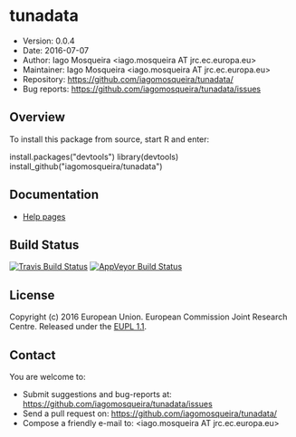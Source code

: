 # tunadata
- Version: 0.0.4
- Date: 2016-07-07
- Author: Iago Mosqueira <iago.mosqueira AT jrc.ec.europa.eu>
- Maintainer: Iago Mosqueira <iago.mosqueira AT jrc.ec.europa.eu>
- Repository: <https://github.com/iagomosqueira/tunadata/>
- Bug reports: <https://github.com/iagomosqueira/tunadata/issues>

## Overview

To install this package from source, start R and enter:

  install.packages("devtools")
  library(devtools)
  install_github("iagomosqueira/tunadata")

<!--
or download from the [tunadata releases page](https://github.com/iagomosqueira/tunadata/releases/latest) -->

## Documentation
- [Help pages](http://iagomosqueira.github.io/tunadata)

## Build Status
[![Travis Build Status](https://travis-ci.org/iagomosqueira/tunadata.svg?branch=master)](https://travis-ci.org/iagomosqueira/tunadata)
[![AppVeyor Build Status](https://ci.appveyor.com/api/projects/status/github/iagomosqueira/tunadata?branch=master&svg=true)](https://ci.appveyor.com/project/iagomosqueira/tunadata)

## License
Copyright (c) 2016 European Union. European Commission Joint Research Centre. Released under the [EUPL 1.1](http://ec.europa.eu/idabc/eupl).

## Contact
You are welcome to:

- Submit suggestions and bug-reports at: <https://github.com/iagomosqueira/tunadata/issues>
- Send a pull request on: <https://github.com/iagomosqueira/tunadata/>
- Compose a friendly e-mail to: <iago.mosqueira AT jrc.ec.europa.eu>
